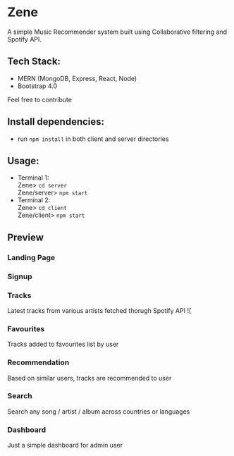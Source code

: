 # Zene

A simple Music Recommender system built using Collaborative filtering and Spotify API.

## Tech Stack:
 * MERN (MongoDB, Express, React, Node)
 * Bootstrap 4.0
 
Feel free to contribute

## Install dependencies:
 * run `npm install` in both client and server directories

## Usage:
 * Terminal 1: <br>
Zene> `cd server` <br>
Zene/server> `npm start`
 * Terminal 2: <br>
 Zene> `cd client` <br>
 Zene/client> `npm start`
 
## Preview

### Landing Page


### Signup


### Tracks
Latest tracks from various artists fetched thorugh Spotify API
![

### Favourites
Tracks added to favourites list by user


### Recommendation
 
Based on similar users, tracks are recommended to user


### Search
 
Search any song / artist / album across countries or languages

### Dashboard
 
Just a simple dashboard for admin user
